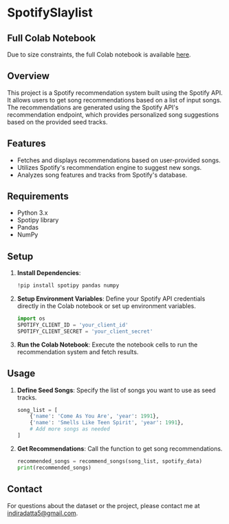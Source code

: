 # SpotifySlaylist

## Full Colab Notebook

Due to size constraints, the full Colab notebook is available [here](https://colab.research.google.com/drive/1zygKN_l7wV0jitmgfm9JjSUCYHTcw3sn?usp=sharing).

## Overview

This project is a Spotify recommendation system built using the Spotify API. It allows users to get song recommendations based on a list of input songs. The recommendations are generated using the Spotify API's recommendation endpoint, which provides personalized song suggestions based on the provided seed tracks.

## Features

- Fetches and displays recommendations based on user-provided songs.
- Utilizes Spotify's recommendation engine to suggest new songs.
- Analyzes song features and tracks from Spotify's database.

## Requirements

- Python 3.x
- Spotipy library
- Pandas
- NumPy

## Setup

1. **Install Dependencies**:
    ```bash
    !pip install spotipy pandas numpy
    ```

2. **Setup Environment Variables**:
    Define your Spotify API credentials directly in the Colab notebook or set up environment variables.

    ```python
    import os
    SPOTIFY_CLIENT_ID = 'your_client_id'
    SPOTIFY_CLIENT_SECRET = 'your_client_secret'
    ```

3. **Run the Colab Notebook**:
    Execute the notebook cells to run the recommendation system and fetch results.

## Usage

1. **Define Seed Songs**:
    Specify the list of songs you want to use as seed tracks.

    ```python
    song_list = [
        {'name': 'Come As You Are', 'year': 1991},
        {'name': 'Smells Like Teen Spirit', 'year': 1991},
        # Add more songs as needed
    ]
    ```

2. **Get Recommendations**:
    Call the function to get song recommendations.

    ```python
    recommended_songs = recommend_songs(song_list, spotify_data)
    print(recommended_songs)
    ```

## Contact

For questions about the dataset or the project, please contact me at [indiradatta5@gmail.com](mailto:indiradatta5@gmail.com).
